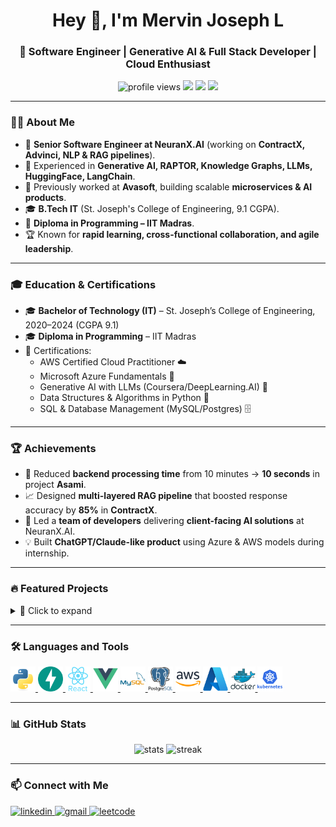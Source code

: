 <h1 align="center">Hey 👋, I'm Mervin Joseph L</h1>
<h3 align="center">🚀 Software Engineer | Generative AI & Full Stack Developer | Cloud Enthusiast</h3>

<p align="center">
  <img src="https://komarev.com/ghpvc/?username=mervinjosephl&label=Profile%20views&color=0e75b6&style=flat" alt="profile views" />
  <img src="https://img.shields.io/badge/AI-Generative-blue?logo=OpenAI&logoColor=white" />
  <img src="https://img.shields.io/badge/Cloud-AWS%20%7C%20Azure-orange?logo=amazonaws&logoColor=white" />
  <img src="https://img.shields.io/badge/Code-Python%20%7C%20FastAPI%20%7C%20Flask-yellow?logo=python&logoColor=white" />
</p>

---

### 👨‍💻 About Me
- 💼 **Senior Software Engineer at NeuranX.AI** (working on **ContractX, Advinci, NLP & RAG pipelines**).  
- 🌱 Experienced in **Generative AI, RAPTOR, Knowledge Graphs, LLMs, HuggingFace, LangChain**.  
- 🔭 Previously worked at **Avasoft**, building scalable **microservices & AI products**.  
- 🎓 **B.Tech IT** (St. Joseph's College of Engineering, 9.1 CGPA).  
- 📜 **Diploma in Programming – IIT Madras**.  
- 🏆 Known for **rapid learning, cross-functional collaboration, and agile leadership**.  

---

### 🎓 Education & Certifications
- 🎓 **Bachelor of Technology (IT)** – St. Joseph’s College of Engineering, 2020–2024 (CGPA 9.1)  
- 🎓 **Diploma in Programming** – IIT Madras  
- 🏅 Certifications:  
  - AWS Certified Cloud Practitioner ☁️  
  - Microsoft Azure Fundamentals 💠  
  - Generative AI with LLMs (Coursera/DeepLearning.AI) 🤖  
  - Data Structures & Algorithms in Python 🐍  
  - SQL & Database Management (MySQL/Postgres) 🗄️  

---

### 🏆 Achievements
- 🚀 Reduced **backend processing time** from 10 minutes → **10 seconds** in project **Asami**.  
- 📈 Designed **multi-layered RAG pipeline** that boosted response accuracy by **85%** in **ContractX**.  
- 🤝 Led a **team of developers** delivering **client-facing AI solutions** at NeuranX.AI.  
- 💡 Built **ChatGPT/Claude-like product** using Azure & AWS models during internship.  

---

### 🔥 Featured Projects
<details>
<summary>📌 Click to expand</summary>

#### 🔹 [synthetic-contract-generator](https://github.com/MERVINJOSEPHL/synthetic-contract-generator)
Python-based system that generates synthetic "Scope of Work" clauses for construction contracts (privacy-preserving, realistic contract text). *(Updated: Jun 28, 2025)*

#### 🔹 [HouseHoldService](https://github.com/MERVINJOSEPHL/HouseHoldService)
Multi-user home-services platform (admin, service professionals, customers). Built as a full-stack booking/management app. *(Updated: Mar 8, 2025)*

#### 🔹 [Student-Management-Application](https://github.com/MERVINJOSEPHL/Student-Management-Application)
A web app to collect and manage student records and organize data in a neat file-based manner. *(Updated: Nov 20, 2023)*

---

#### 🔹 Asami – Intelligent Process Optimization
- 🛠️ Stack: Python, React, FastAPI, Flask, PostgreSQL, LangChain  
- ⚡ Optimized query logic → reduced latency from 10 min → **10 sec**  
- 🔗 Role: **Full Stack Developer**  

#### 🔹 ContractX – AI Document Processing
- 🛠️ Stack: AWS, Azure, FastAPI, NLP, OCR, RAPTOR  
- 📊 Built **Knowledge Graph visualization** with Streamlit  
- 🔗 Role: **Backend Developer**  

#### 🔹 Valeria – AI-Driven Automation
- 🛠️ Stack: AWS, Flask, Python, RAG, Agentic workflows  
- ⚡ Integrated **multithreading + embedding-based forms**  
- 🔗 Role: **ML Engineer & Full Stack Developer**  

#### 🔹 Household Service App
- 🛠️ Stack: FastAPI, Flask, Redis, Celery, Vue.js  
- 📲 Built scalable **microservices** for booking services  
- 🔗 Role: **Full Stack Developer**  

</details>


---

### 🛠️ Languages and Tools
<p align="left"> 
  <a href="https://www.python.org" target="_blank"> <img src="https://raw.githubusercontent.com/devicons/devicon/master/icons/python/python-original.svg" alt="python" width="40" height="40"/> </a> 
  <a href="https://fastapi.tiangolo.com/" target="_blank"> <img src="https://raw.githubusercontent.com/devicons/devicon/master/icons/fastapi/fastapi-original.svg" alt="fastapi" width="40" height="40"/> </a> 
  <a href="https://reactjs.org/" target="_blank"> <img src="https://raw.githubusercontent.com/devicons/devicon/master/icons/react/react-original-wordmark.svg" alt="react" width="40" height="40"/> </a>
  <a href="https://vuejs.org/" target="_blank"> <img src="https://raw.githubusercontent.com/devicons/devicon/master/icons/vuejs/vuejs-original.svg" alt="vue" width="40" height="40"/> </a> 
  <a href="https://www.mysql.com/" target="_blank"> <img src="https://raw.githubusercontent.com/devicons/devicon/master/icons/mysql/mysql-original-wordmark.svg" alt="mysql" width="40" height="40"/> </a> 
  <a href="https://www.postgresql.org/" target="_blank"> <img src="https://raw.githubusercontent.com/devicons/devicon/master/icons/postgresql/postgresql-original-wordmark.svg" alt="postgres" width="40" height="40"/> </a> 
  <a href="https://aws.amazon.com/" target="_blank"> <img src="https://raw.githubusercontent.com/devicons/devicon/master/icons/amazonwebservices/amazonwebservices-original-wordmark.svg" alt="aws" width="40" height="40"/> </a>
  <a href="https://azure.microsoft.com/" target="_blank"> <img src="https://raw.githubusercontent.com/devicons/devicon/master/icons/azure/azure-original.svg" alt="azure" width="40" height="40"/> </a>
  <a href="https://www.docker.com/" target="_blank"> <img src="https://raw.githubusercontent.com/devicons/devicon/master/icons/docker/docker-original-wordmark.svg" alt="docker" width="40" height="40"/> </a>
  <a href="https://kubernetes.io/" target="_blank"> <img src="https://raw.githubusercontent.com/devicons/devicon/master/icons/kubernetes/kubernetes-plain-wordmark.svg" alt="kubernetes" width="40" height="40"/> </a>
</p>

---

### 📊 GitHub Stats
<p align="center">
  <img src="https://github-readme-stats.vercel.app/api?username=mervinjosephl&show_icons=true&theme=radical" alt="stats" />
  <img src="https://github-readme-streak-stats.herokuapp.com/?user=mervinjosephl&theme=radical" alt="streak" />
</p>

---

### 📫 Connect with Me
<p align="left">
  <a href="https://www.linkedin.com/in/mervin-joseph10/" target="blank">
    <img src="https://img.icons8.com/color/48/000000/linkedin.png" alt="linkedin"/>
  </a>
  <a href="mailto:mervinjoseph2002@gmail.com" target="blank">
    <img src="https://img.icons8.com/color/48/000000/gmail.png" alt="gmail"/>
  </a>
  <a href="https://leetcode.com/mervinjoseph2002/" target="blank">
    <img src="https://img.icons8.com/external-tal-revivo-color-tal-revivo/48/000000/external-level-up-your-coding-skills-and-quickly-land-a-job-logo-color-tal-revivo.png" alt="leetcode"/>
  </a>
</p>
